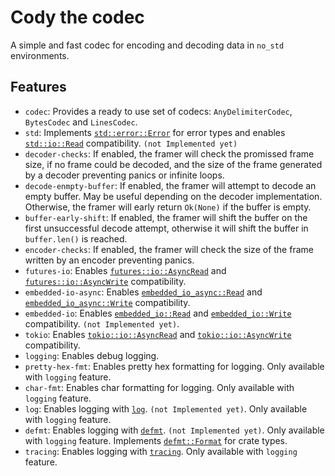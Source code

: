 # Cody the codec

A simple and fast codec for encoding and decoding data in `no_std` environments.

## Features

- `codec`: Provides a ready to use set of codecs: `AnyDelimiterCodec`, `BytesCodec` and `LinesCodec`.
- `std`: Implements [`std::error::Error`](https://doc.rust-lang.org/stable/std/error/trait.Error.html) for error types and enables [`std::io::Read`](https://doc.rust-lang.org/stable/std/io/trait.Read.html) compatibility. `(not Implemented yet)`
- `decoder-checks`: If enabled, the framer will check the promissed frame size, if no frame could be decoded, and the size of the frame generated by a decoder preventing panics or infinite loops.
- `decode-enmpty-buffer`: If enabled, the framer will attempt to decode an empty buffer. May be useful depending on the decoder implementation. Otherwise, the framer will early return `Ok(None)` if the buffer is empty.
- `buffer-early-shift`: If enabled, the framer will shift the buffer on the first unsuccessful decode attempt, otherwise it will shift the buffer in `buffer.len()` is reached.
- `encoder-checks`: If enabled, the framer will check the size of the frame written by an encoder preventing panics.
- `futures-io`: Enables [`futures::io::AsyncRead`](https://docs.rs/futures/latest/futures/io/trait.AsyncRead.html) and [`futures::io::AsyncWrite`](https://docs.rs/futures/latest/futures/io/trait.AsyncWrite.html) compatibility.
- `embedded-io-async`: Enables [`embedded_io_async::Read`](https://docs.rs/embedded-io-async/latest/embedded_io_async/trait.Read.html) and [`embedded_io_async::Write`](https://docs.rs/embedded-io-async/latest/embedded_io_async/trait.Write.html) compatibility.
- `embedded-io`: Enables [`embedded_io::Read`](https://docs.rs/embedded-io/latest/embedded_io/trait.Read.html) and [`embedded_io::Write`](https://docs.rs/embedded-io/latest/embedded_io/trait.Write.html) compatibility. `(not Implemented yet)`.
- `tokio`: Enables [`tokio::io::AsyncRead`](https://docs.rs/tokio/latest/tokio/io/trait.AsyncRead.html) and [`tokio::io::AsyncWrite`](https://docs.rs/tokio/latest/tokio/io/trait.AsyncWrite.html) compatibility.
- `logging`: Enables debug logging.
- `pretty-hex-fmt`: Enables pretty hex formatting for logging. Only available with `logging` feature.
- `char-fmt`: Enables char formatting for logging. Only available with `logging` feature.
- `log`: Enables logging with [`log`](https://docs.rs/log/latest/log/). `(not Implemented yet)`. Only available with `logging` feature.
- `defmt`: Enables logging with [`defmt`](https://docs.rs/defmt/latest/defmt/). `(not Implemented yet)`. Only available with `logging` feature. Implements [`defmt::Format`](https://docs.rs/defmt/latest/defmt/trait.Format.html) for crate types.
- `tracing`: Enables logging with [`tracing`](https://docs.rs/tracing/latest/tracing/). Only available with `logging` feature.

